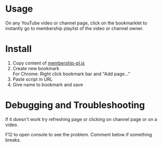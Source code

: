 # Usage
On any YouTube video or channel page, click on the bookmarklet to instantly go to membership playlist of the video or channel owner.

# Install
1. Copy content of [membership-pl.js](#file-membership-pl-js)
2. Create new bookmark  
    For Chrome: Right click bookmark bar and "Add page..."
4. Paste script in URL
5. Give name to bookmark and save


# Debugging and Troubleshooting
If it doesn't work try refreshing page or clicking on channel page or on a video.

F12 to open console to see the problem. Comment below if something breaks.